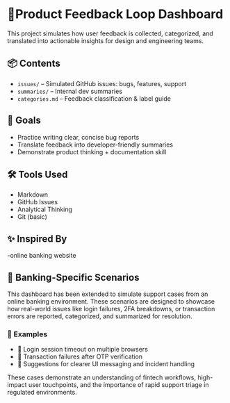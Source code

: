 # 🧭Product Feedback Loop Dashboard

This project simulates how user feedback is collected, categorized, and translated into actionable insights for design and engineering teams.

## 📦 Contents
- `issues/` – Simulated GitHub issues: bugs, features, support
- `summaries/` – Internal dev summaries
- `categories.md` – Feedback classification & label guide

## 🎯 Goals
- Practice writing clear, concise bug reports
- Translate feedback into developer-friendly summaries
- Demonstrate product thinking + documentation skill

## 🛠️ Tools Used
- Markdown
- GitHub Issues
- Analytical Thinking
- Git (basic)

## ✨ Inspired By
-online banking website
## 🏦 Banking-Specific Scenarios

This dashboard has been extended to simulate support cases from an online banking environment. These scenarios are designed to showcase how real-world issues like login failures, 2FA breakdowns, or transaction errors are reported, categorized, and summarized for resolution.

### 🧾 Examples
- 🔐 Login session timeout on multiple browsers
- 📲 Transaction failures after OTP verification
- 🧭 Suggestions for clearer UI messaging and incident handling

These cases demonstrate an understanding of fintech workflows, high-impact user touchpoints, and the importance of rapid support triage in regulated environments.
